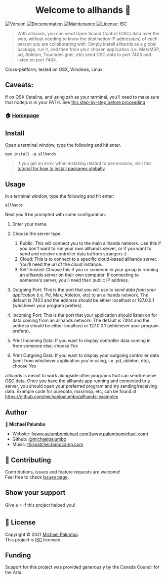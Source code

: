 <h1 align="center">Welcome to allhands 👋</h1>
<p>
  <img alt="Version" src="https://img.shields.io/badge/version-0.0.43-blue.svg?cacheSeconds=2592000" />
  <a href="https://github.com/michaelpalumbo/allhands#readme" target="_blank">
    <img alt="Documentation" src="https://img.shields.io/badge/documentation-yes-brightgreen.svg" />
  </a>
  <a href="https://github.com/michaelpalumbo/allhands/graphs/commit-activity" target="_blank">
    <img alt="Maintenance" src="https://img.shields.io/badge/Maintained%3F-yes-green.svg" />
  </a>
  <a href="https://github.com/michaelpalumbo/allhands/blob/master/LICENSE" target="_blank">
    <img alt="License: ISC" src="https://img.shields.io/github/license/michaelpalumbo/allhands" />
  </a>
</p>

> With allhands, you can send Open Sound Control (OSC) data over the web, without needing to know the destination IP address(es) of each person you are collaborating with. Simply install allhands as a global package, run it, and then from your chosen application (i.e. Max/MSP, pd, Ableton, Touchdesigner, etc) send OSC data to port 7403 and listen on port 7404. 

Cross-platform, tested on OSX, Windows, Linux. 

## Caveats:
If on OSX Catalina, and using zsh as your terminal, you'll need to make sure that nodejs is in your PATH. See [this step-by-step before proceeding](https://medium.com/@andrewjaykeller/how-to-install-node-js-and-npm-with-macoss-new-terminal-zsh-e39b4a62d3d4)


### 🏠 [Homepage](https://github.com/michaelpalumbo/allhands#readme)

## Install
Open a terminal window, type the following and hit enter.

```shell
npm install -g allhands
```

> If you get an error when installing related to permissions, visit this [tutorial for how to install packages globally](https://docs.npmjs.com/resolving-eacces-permissions-errors-when-installing-packages-globally)

## Usage
In a terminal window, type the following and hit enter:

```shell
allhands
```

Next you'll be prompted with some configuration:

1. Enter your name. 
2. Choose the server type. 

    1. Public: This will connect you to the main allhands network. Use this if you don't want to run your own allhands server, or if you want to send and receive controller data to/from strangers :)
    2. Cloud: This is to connect to a specific cloud-based allhands server. You'll need the url of the cloud instance. 
    3. Self-hosted: Choose this if you or someone in your group is running an allhands server on their own computer. If connecting to someone's server, you'll need their public IP address. 

3. Outgoing Port: This is the port that you will use to *send data from your application* (i.e. Pd, Max, Ableton, etc) to an allhands network. The default is 7403 and the address should be either localhost or 127.0.0.1 (whichever your program prefers).

4. Incoming Port: This is the port that your application should listen on for data coming from an allhands network. The default is 7404 and the address should be either localhost or 127.0.0.1 (whichever your program prefers).

5. Print Incoming Data: If you want to display controller data coming in from someone else, choose *Yes*

6. Print Outgoing Data: If you want to display your outgoing controller data (sent from whichever application you're using, i.e. pd, ableton, etc), choose *Yes*


allhands is meant to work alongside other programs that can send/receive OSC data. Once you have the allhands app running and connected to a server, you should open your preferred program and try sending/receiving data. Example code for puredata, max/msp, etc, can be found at https://github.com/michaelpalumbo/allhands-examples

## Author

👤 **Michael Palumbo**

* Website: [www.palumbomichael.com](www.palumbomichael.com)
* Github: [@michaelpalumbo](https://github.com/michaelpalumbo)
* Music: [thispatcher.bandcamp.com](https://thispatcher.bandcamp.com)

## 🤝 Contributing

Contributions, issues and feature requests are welcome!<br />Feel free to check [issues page](https://github.com/michaelpalumbo/allhands/issues). 

## Show your support

Give a ⭐️ if this project helped you!

## 📝 License

Copyright © 2021 [Michael Palumbo](https://github.com/michaelpalumbo).<br />
This project is [ISC](https://github.com/michaelpalumbo/allhands/blob/master/LICENSE) licensed.

## Funding

Support for this project was provided generously by the Canada Council for the Arts.
